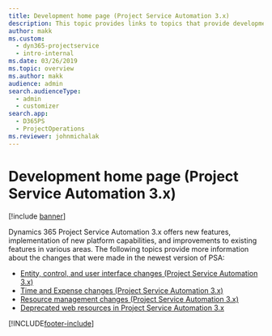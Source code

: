 ```yaml
---
title: Development home page (Project Service Automation 3.x)
description: This topic provides links to topics that provide development information for Dynamics 365 Project Service Automation (PSA) version 3.x.
author: makk
ms.custom: 
  - dyn365-projectservice
  - intro-internal
ms.date: 03/26/2019
ms.topic: overview
ms.author: makk
audience: admin
search.audienceType: 
  - admin
  - customizer
search.app: 
  - D365PS
  - ProjectOperations
ms.reviewer: johnmichalak
---
```

# Development home page (Project Service Automation 3.x)

[!include [banner](../../includes/psa-now-project-operations.md)]

Dynamics 365 Project Service Automation 3.x offers new features, implementation of new platform capabilities, and improvements to existing features in various areas. The following topics provide more information about the changes that were made in the newest version of PSA:

- [Entity, control, and user interface changes (Project Service Automation 3.x)](../developer-guides/entity-changes-v3.x.md)
- [Time and Expense changes (Project Service Automation 3.x)](../developer-guides/time-expense-changes-v3.x.md)
- [Resource management changes (Project Service Automation 3.x)](../developer-guides/resource-management-changes-v3.x.md)
- [Deprecated web resources in Project Service Automation 3.x](../developer-guides/web-resources-deprecated-v3.x.md)


[!INCLUDE[footer-include](../../includes/footer-banner.md)]
